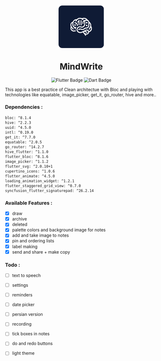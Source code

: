 <div  align="center">
<img src="github_assets/app_logo.png" alt="GitHub Logo" width="150" align="center" style="border: 5px solid white; border-radius: 10px;"/>
<h1>
 MindWrite
 </h1>

<img src="https://img.shields.io/badge/Flutter-%2302569B.svg?style=for-the-badge&logo=Flutter&logoColor=white)" alt="Flutter Badge"/> <img src="https://img.shields.io/badge/Dart-%2302569B.svg?style=for-the-badge&logo=dart&logoColor=white)" alt="Dart Badge"/>

</div>

This app is a best practice of Clean architectue with Bloc and playing with technologies like equatable, image_picker, get_it, go_router, hive and more..</p>



### Dependencies :
```
bloc: ^8.1.4
hive: ^2.2.3
uuid: ^4.5.0
intl: ^0.19.0
get_it: ^7.7.0
equatable: ^2.0.5
go_router: ^14.2.7
hive_flutter: ^1.1.0
flutter_bloc: ^8.1.6
image_picker: ^1.1.2
flutter_svg: ^2.0.10+1
cupertino_icons: ^1.0.6
flutter_animate: ^4.5.0
loading_animation_widget: ^1.2.1
flutter_staggered_grid_view: ^0.7.0
syncfusion_flutter_signaturepad: ^26.2.14
```

### Available Features :

- [x] draw
- [x] archive
- [x] deleted
- [x] palette colors and background image for notes 
- [x] add and take image to notes
- [x] pin and ordering lists
- [x] label making
- [x] send and share + make copy

### Todo :

- [ ] text to speech
- [ ] settings
- [ ] reminders
- [ ] date picker
- [ ] persian version
- [ ] recording
- [ ] tick boxes in notes
- [ ] do and redo buttons
- [ ] light theme

